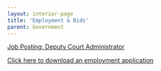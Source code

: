 ```yaml
---
layout: interior-page
title: 'Employment & Bids'
parent: Government
---
```


[Job Posting: Deputy Court Administrator](https://storage.googleapis.com/static.rutherford-nj.com/finance/Employment/Deputy%20Court%20Administrator.pdf)

[Click here to download an employment application](https://storage.googleapis.com/static.rutherford-nj.com/borough-clerk/permits-licenses/Employment%20Application.pdf)
